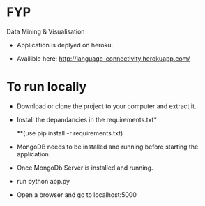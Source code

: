 FYP
===

Data Mining &amp; Visualisation 

* Application is deplyed on heroku.

* Availible here: http://language-connectivity.herokuapp.com/

To run locally
===============

* Download or clone the project to your computer and extract it.

* Install the depandancies in the requirements.txt*

  **(use pip install -r requirements.txt)

* MongoDB needs to be installed and running before starting the application.

* Once MongoDb Server is installed and running.

* run python app.py

* Open a browser and go to localhost:5000
